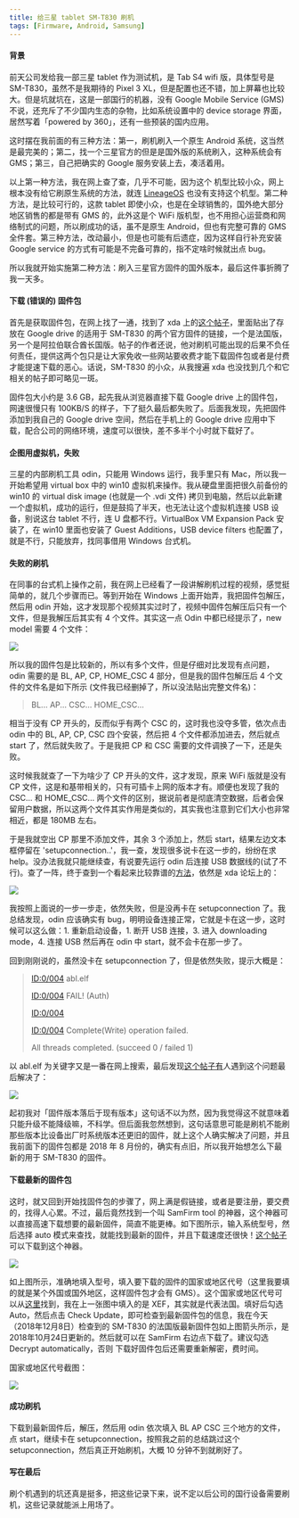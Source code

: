 ```yaml
---
title: 给三星 tablet SM-T830 刷机
tags: [Firmware, Android, Samsung]
---
```


#### 背景

前天公司发给我一部三星 tablet 作为测试机，是 Tab S4 wifi 版，具体型号是 SM-T830，虽然不是我期待的 Pixel 3 XL，但是配置也还不错，加上屏幕也比较大。但是坑就坑在，这是一部国行的机器，没有 Google Mobile Service (GMS) 不说，还充斥了不少国内生态的杂物，比如系统设置中的 device storage 界面，居然写着「powered by 360」，还有一些预装的国内应用。

这时摆在我前面的有三种方法：第一，刷机刷入一个原生 Android 系统，这当然是最完美的；第二，找一个三星官方的但是是国外版的系统刷入，这种系统会有 GMS；第三，自己把确实的 Google 服务安装上去，凑活着用。

以上第一种方法，我在网上查了查，几乎不可能，因为这个 机型比较小众，网上根本没有给它刷原生系统的方法，就连 [LineageOS](https://lineageos.org/) 也没有支持这个机型。第二种方法，是比较可行的，这款 tablet 即使小众，也是在全球销售的，国外绝大部分地区销售的都是带有 GMS 的，此外这是个 WiFi 版机型，也不用担心运营商和网络制式的问题，所以刷成功的话，虽不是原生 Android，但也有完整可靠的 GMS 全件套。第三种方法，改动最小，但是也可能有后遗症，因为这样自行补充安装 Google service 的方式有可能是不完备可靠的，指不定啥时候就出点 bug。

所以我就开始实施第二种方法：刷入三星官方固件的国外版本，最后这件事折腾了我一天多。

#### 下载 (错误的) 固件包

首先是获取固件包，在网上找了一通，找到了 xda 上的[这个帖子](https://forum.xda-developers.com/galaxy-tab-s4/how-to/sm-t830-t830xxu1arh1-t3831918)，里面贴出了存放在 Google drive 的适用于 SM-T830 的两个官方固件的链接，一个是法国版，另一个是阿拉伯联合酋长国版。帖子的作者还说，他对刷机可能出现的后果不负任何责任，提供这两个包只是让大家免收一些网站要收费才能下载固件包或者是付费才能提速下载的恶心。话说，SM-T830 的小众，从我搜遍 xda 也没找到几个和它相关的帖子即可略见一斑。

固件包大小约是 3.6 GB，起先我从浏览器直接下载 Google drive 上的固件包，网速很慢只有 100KB/S 的样子，下了挺久最后都失败了。后面我发现，先把固件添加到我自己的 Google drive 空间，然后在手机上的 Google drive 应用中下载，配合公司的网络环境，速度可以很快，差不多半个小时就下载好了。

#### 企图用虚拟机，失败

三星的内部刷机工具 odin，只能用 Windows 运行，我手里只有 Mac，所以我一开始希望用 virtual box 中的 win10 虚拟机来操作。我从硬盘里面把很久前备份的 win10 的 virtual disk image (也就是一个 .vdi 文件) 拷贝到电脑，然后以此新建一个虚拟机，成功的运行，但是鼓捣了半天，也无法让这个虚拟机连接 USB 设备，别说这台 tablet 不行，连 U 盘都不行。VirtualBox VM Expansion Pack 安装了，在 win10 里面也安装了 Guest Additions，USB device filters 也配置了，就是不行，只能放弃，找同事借用 Windows 台式机。

#### 失败的刷机

在同事的台式机上操作之前，我在网上已经看了一段讲解刷机过程的视频，感觉挺简单的，就几个步骤而已。等到开始在 Windows 上面开始弄，我把固件包解压，然后用 odin 开始，这才发现那个视频其实过时了，视频中固件包解压后只有一个文件，但是我解压后其实有 4 个文件。其实这一点 Odin 中都已经提示了，new model 需要 4 个文件：

![](http://tao93.top/images/2018/12/08/1544280785.png)

所以我的固件包是比较新的，所以有多个文件，但是仔细对比发现有点问题，odin 需要的是 BL, AP, CP, HOME_CSC 4 部分，但是我的固件包解压后 4 个文件的文件名是如下所示 (文件我已经删掉了，所以没法贴出完整文件名)：

> BL...
> AP...
> CSC...
> HOME_CSC...

相当于没有 CP 开头的，反而似乎有两个 CSC 的，这时我也没夺多管，依次点击 odin 中的 BL, AP, CP, CSC 四个安装，然后把 4 个文件都添加进去，然后就点 start 了，然后就失败了。于是我把 CP 和 CSC 需要的文件调换了一下，还是失败。

这时候我就查了一下为啥少了 CP 开头的文件，这才发现，原来 WiFi 版就是没有 CP 文件，这是和基带相关的，只有可插卡上网的版本才有。顺便也发现了我的 CSC... 和 HOME_CSC... 两个文件的区别，据说前者是彻底清空数据，后者会保留用户数据，所以这两个文件其实作用是类似的，其实我也注意到它们大小也非常相近，都是 180MB 左右。

于是我就空出 CP 那里不添加文件，其余 3 个添加上，然后 start，结果左边文本框停留在 'setupconnection..'，我一查，发现很多说卡在这一步的，纷纷在求 help。没办法我就只能继续查，有说要先运行 odin 后连接 USB 数据线的(试了不行)。查了一阵，终于查到一个看起来比较靠谱的[方法](https://forum.xda-developers.com/sprint-galaxy-s6/help/odin-stuck-setupconnection-t3574320)，依然是 xda 论坛上的：

![](http://tao93.top/images/2018/12/08/1544281510.png)

我按照上面说的一步一步走，依然失败，但是没再卡在 setupconnection 了。我总结发现，odin 应该确实有 bug，明明设备连接正常，它就是卡在这一步，这时候可以这么做：1. 重新启动设备，1. 断开 USB 连接，3. 进入 downloading mode，4. 连接 USB 然后再在 odin 中 start，就不会卡在那一步了。

回到刚刚说的，虽然没卡在 setupconnection 了，但是依然失败，提示大概是：

> <ID:0/004> abl.elf
> 
> <ID:0/004> FAIL! (Auth)
> 
> <ID:0/004>
> 
> <ID:0/004> Complete(Write) operation failed.
> 
> <OSM> All threads completed. (succeed 0 / failed 1)

以 abl.elf 为关键字又是一番在网上搜索，最后发现[这个帖子有](http://bbs.gfan.com/android-9245022-1-1.html)人遇到这个问题最后解决了：

![](http://tao93.top/images/2018/12/08/1544281993.png)

起初我对「固件版本落后于现有版本」这句话不以为然，因为我觉得这不就意味着只能升级不能降级嘛，不科学。但后面我忽然想到，这句话意思可能是刷机不能刷那些版本比设备出厂时系统版本还更旧的固件，就上这个人确实解决了问题，并且我前面下的固件包都是 2018 年 8 月份的，确实有点旧，所以我开始想怎么下最新的用于 SM-T830 的固件。

#### 下载最新的固件包

这时，就又回到开始找固件包的步骤了，网上满是假链接，或者是要注册，要交费的，找得人心累。不过，最后竟然找到一个叫 SamFirm tool 的神器，这个神器可以直接高速下载想要的最新固件，简直不能更棒。如下图所示，输入系统型号，然后选择 auto 模式来查找，就能找到最新的固件，并且下载速度还很快！[这个帖子](https://forum.xda-developers.com/galaxy-tab-s/general/tool-samfirm-samsung-firmware-t2988647)可以下载到这个神器。

![](http://tao93.top/images/2018/12/08/1544283275.png)

如上图所示，准确地填入型号，填入要下载的固件的国家或地区代号（这里我要填的就是某个外国或国外地区，这样固件包才会有 GMS）。这个国家或地区代号可以从[这里](https://www.sammobile.com/firmwares/galaxy-tab-s4/SM-T830/)找到，我在上一张图中填入的是 XEF，其实就是代表法国。填好后勾选 Auto，然后点击 Check Update，即可检查到最新固件包的信息，我在今天（2018年12月8日）检查到的 SM-T830 的法国版最新固件包如上图箭头所示，是 2018年10月24日更新的。然后就可以在 SamFirm 右边点下载了。建议勾选 Decrypt automatically，否则 下载好固件包后还需要重新解密，费时间。

国家或地区代号截图：

![](http://tao93.top/images/2018/12/08/1544283882.png)

#### 成功刷机

下载到最新固件后，解压，然后用 odin 依次填入 BL AP CSC 三个地方的文件，点 start，继续卡在 setupconnection，按照我之前的总结跳过这个 setupconnection，然后真正开始刷机，大概 10 分钟不到就刷好了。

#### 写在最后

刷个机遇到的坑还真是挺多，把这些记录下来，说不定以后公司的国行设备需要刷机，这些记录就能派上用场了。